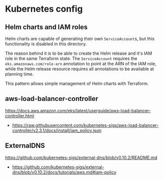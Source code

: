 # Kubernetes config

## Helm charts and IAM roles

Helm charts are capable of generating their own `ServiceAccount`s, but this functionality is disabled in this directory.

The reason behind it is to be able to create the Helm release and it's IAM role in the same Terraform state.
The `ServiceAccount` requires the `eks.amazonaws.com/role-arn` annotation to point at the ARN of the IAM role,
while the Helm release resource requires all annotations to be available at planning time.

This pattern allows simple management of Helm charts with Terraform.

## aws-load-balancer-controller

https://docs.aws.amazon.com/eks/latest/userguide/aws-load-balancer-controller.html

- https://raw.githubusercontent.com/kubernetes-sigs/aws-load-balancer-controller/v2.3.1/docs/install/iam_policy.json

## ExternalDNS

https://github.com/kubernetes-sigs/external-dns/blob/v0.10.2/README.md

- https://github.com/kubernetes-sigs/external-dns/blob/v0.10.2/docs/tutorials/aws.md#iam-policy
